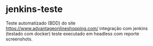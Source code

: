 # jenkins-teste

Teste automatizado (BDD) do site https://www.advantageonlineshopping.com/
integração com jenkins (testado com docker)
teste executado em headless com reporte screenshots.
